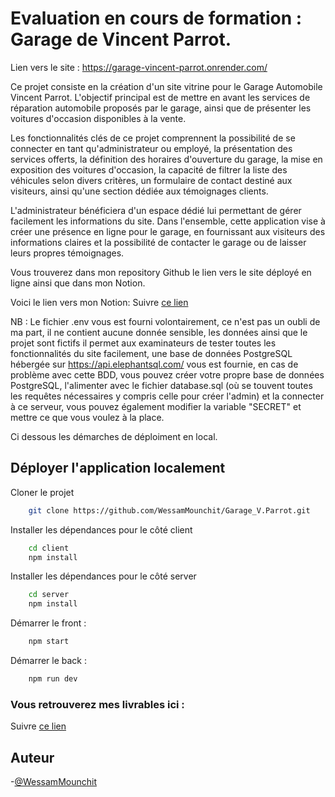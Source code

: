# Evaluation en cours de formation : Garage de Vincent Parrot.

Lien vers le site : https://garage-vincent-parrot.onrender.com/

Ce projet consiste en la création d'un site vitrine pour le Garage Automobile Vincent Parrot. L'objectif principal est de mettre en avant les services de réparation automobile proposés par le garage, ainsi que de présenter les voitures d'occasion disponibles à la vente.

Les fonctionnalités clés de ce projet comprennent la possibilité de se connecter en tant qu'administrateur ou employé, la présentation des services offerts, la définition des horaires d'ouverture du garage, la mise en exposition des voitures d'occasion, la capacité de filtrer la liste des véhicules selon divers critères, un formulaire de contact destiné aux visiteurs, ainsi qu'une section dédiée aux témoignages clients.

L'administrateur bénéficiera d'un espace dédié lui permettant de gérer facilement les informations du site. Dans l'ensemble, cette application vise à créer une présence en ligne pour le garage, en fournissant aux visiteurs des informations claires et la possibilité de contacter le garage ou de laisser leurs propres témoignages.

Vous trouverez dans mon repository Github le lien vers le site déployé en ligne ainsi que dans mon Notion.

Voici le lien vers mon Notion: Suivre [ce lien](https://pickled-raincoat-f6b.notion.site/D-velopper-l-application-web-Garage-Vincent-Parrot-6067ef53e06e4f2abd79fb53bf52d0ae)

NB : Le fichier .env vous est fourni volontairement, ce n'est pas un oubli de ma part,
il ne contient aucune donnée sensible, les données ainsi que le projet sont fictifs
il permet aux examinateurs de tester toutes les fonctionnalités du site facilement,
une base de données PostgreSQL hébergée sur https://api.elephantsql.com/ vous est fournie,
en cas de problème avec cette BDD, vous pouvez créer votre propre base de données PostgreSQL,
l'alimenter avec le fichier database.sql (où se touvent toutes les requêtes
nécessaires y compris celle pour créer l'admin) et la connecter à ce serveur,
vous pouvez également modifier la variable "SECRET" et mettre ce que vous voulez à la place.

Ci dessous les démarches de déploiment en local.

## Déployer l'application localement

Cloner le projet

```bash
    git clone https://github.com/WessamMounchit/Garage_V.Parrot.git
```

Installer les dépendances pour le côté client

```bash
    cd client
    npm install
```

Installer les dépendances pour le côté server

```bash
    cd server
    npm install
```

Démarrer le front :

```bash
    npm start
```

Démarrer le back :

```bash
    npm run dev
```

### Vous retrouverez mes livrables ici :

Suivre [ce lien](https://pickled-raincoat-f6b.notion.site/D-velopper-l-application-web-Garage-Vincent-Parrot-6067ef53e06e4f2abd79fb53bf52d0ae)

## Auteur

-[@WessamMounchit](https://github.com/WessamMounchit/Garage_V.Parrot)
